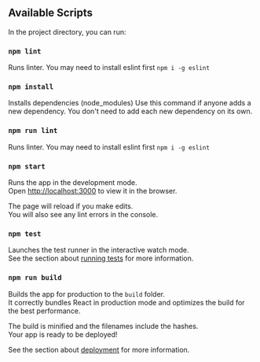 ## Available Scripts

In the project directory, you can run:

### `npm lint`
Runs linter. You may need to install eslint first `npm i -g eslint`

### `npm install`

Installs dependencies (node_modules)
Use this command if anyone adds a new dependency. You don't need to add each new dependency on its own.

### `npm run lint`
Runs linter. You may need to install eslint first `npm i -g eslint`

### `npm start`

Runs the app in the development mode.<br>
Open [http://localhost:3000](http://localhost:3000) to view it in the browser.

The page will reload if you make edits.<br>
You will also see any lint errors in the console.

### `npm test`

Launches the test runner in the interactive watch mode.<br>
See the section about [running tests](https://facebook.github.io/create-react-app/docs/running-tests) for more information.

### `npm run build`

Builds the app for production to the `build` folder.<br>
It correctly bundles React in production mode and optimizes the build for the best performance.

The build is minified and the filenames include the hashes.<br>
Your app is ready to be deployed!

See the section about [deployment](https://facebook.github.io/create-react-app/docs/deployment) for more information.
